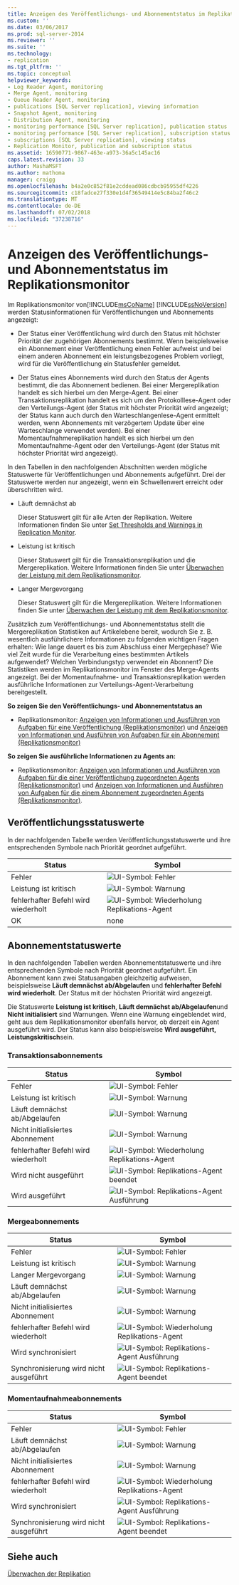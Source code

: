 ```yaml
---
title: Anzeigen des Veröffentlichungs- und Abonnementstatus im Replikationsmonitor | Microsoft-Dokumentation
ms.custom: ''
ms.date: 03/06/2017
ms.prod: sql-server-2014
ms.reviewer: ''
ms.suite: ''
ms.technology:
- replication
ms.tgt_pltfrm: ''
ms.topic: conceptual
helpviewer_keywords:
- Log Reader Agent, monitoring
- Merge Agent, monitoring
- Queue Reader Agent, monitoring
- publications [SQL Server replication], viewing information
- Snapshot Agent, monitoring
- Distribution Agent, monitoring
- monitoring performance [SQL Server replication], publication status
- monitoring performance [SQL Server replication], subscription status
- subscriptions [SQL Server replication], viewing status
- Replication Monitor, publication and subscription status
ms.assetid: 16590771-9867-463e-a973-36a5c145ac16
caps.latest.revision: 33
author: MashaMSFT
ms.author: mathoma
manager: craigg
ms.openlocfilehash: b4a2e0c852f81e2cddead086cdbcb95955df4226
ms.sourcegitcommit: c18fadce27f330e1d4f36549414e5c84ba2f46c2
ms.translationtype: MT
ms.contentlocale: de-DE
ms.lasthandoff: 07/02/2018
ms.locfileid: "37238716"
---
```

# <a name="view-publication-and-subscription-status-in-replication-monitor"></a>Anzeigen des Veröffentlichungs- und Abonnementstatus im Replikationsmonitor
  Im Replikationsmonitor von[!INCLUDE[msCoName](../../../includes/msconame-md.md)] [!INCLUDE[ssNoVersion](../../../includes/ssnoversion-md.md)] werden Statusinformationen für Veröffentlichungen und Abonnements angezeigt:  
  
-   Der Status einer Veröffentlichung wird durch den Status mit höchster Priorität der zugehörigen Abonnements bestimmt. Wenn beispielsweise ein Abonnement einer Veröffentlichung einen Fehler aufweist und bei einem anderen Abonnement ein leistungsbezogenes Problem vorliegt, wird für die Veröffentlichung ein Statusfehler gemeldet.  
  
-   Der Status eines Abonnements wird durch den Status der Agents bestimmt, die das Abonnement bedienen. Bei einer Mergereplikation handelt es sich hierbei um den Merge-Agent. Bei einer Transaktionsreplikation handelt es sich um den Protokolllese-Agent oder den Verteilungs-Agent (der Status mit höchster Priorität wird angezeigt; der Status kann auch durch den Warteschlangenlese-Agent ermittelt werden, wenn Abonnements mit verzögertem Update über eine Warteschlange verwendet werden). Bei einer Momentaufnahmereplikation handelt es sich hierbei um den Momentaufnahme-Agent oder den Verteilungs-Agent (der Status mit höchster Priorität wird angezeigt).  
  
 In den Tabellen in den nachfolgenden Abschnitten werden mögliche Statuswerte für Veröffentlichungen und Abonnements aufgeführt. Drei der Statuswerte werden nur angezeigt, wenn ein Schwellenwert erreicht oder überschritten wird.  
  
-   Läuft demnächst ab  
  
     Dieser Statuswert gilt für alle Arten der Replikation. Weitere Informationen finden Sie unter [Set Thresholds and Warnings in Replication Monitor](set-thresholds-and-warnings-in-replication-monitor.md).  
  
-   Leistung ist kritisch  
  
     Dieser Statuswert gilt für die Transaktionsreplikation und die Mergereplikation. Weitere Informationen finden Sie unter [Überwachen der Leistung mit dem Replikationsmonitor](monitor-performance-with-replication-monitor.md).  
  
-   Langer Mergevorgang  
  
     Dieser Statuswert gilt für die Mergereplikation. Weitere Informationen finden Sie unter [Überwachen der Leistung mit dem Replikationsmonitor](monitor-performance-with-replication-monitor.md).  
  
 Zusätzlich zum Veröffentlichungs- und Abonnementstatus stellt die Mergereplikation Statistiken auf Artikelebene bereit, wodurch Sie z. B. wesentlich ausführlichere Informationen zu folgenden wichtigen Fragen erhalten: Wie lange dauert es bis zum Abschluss einer Mergephase? Wie viel Zeit wurde für die Verarbeitung eines bestimmten Artikels aufgewendet? Welchen Verbindungstyp verwendet ein Abonnent? Die Statistiken werden im Replikationsmonitor im Fenster des Merge-Agents angezeigt. Bei der Momentaufnahme- und Transaktionsreplikation werden ausführliche Informationen zur Verteilungs-Agent-Verarbeitung bereitgestellt.  
  
 **So zeigen Sie den Veröffentlichungs- und Abonnementstatus an**  
  
-   Replikationsmonitor: [Anzeigen von Informationen und Ausführen von Aufgaben für eine Veröffentlichung &#40;Replikationsmonitor&#41;](view-information-and-perform-tasks-for-a-publication-replication-monitor.md) und [Anzeigen von Informationen und Ausführen von Aufgaben für ein Abonnement &#40;Replikationsmonitor&#41;](view-information-and-perform-tasks-for-a-subscription-replication-monitor.md)  
  
 **So zeigen Sie ausführliche Informationen zu Agents an:**  
  
-   Replikationsmonitor: [Anzeigen von Informationen und Ausführen von Aufgaben für die einer Veröffentlichung zugeordneten Agents &#40;Replikationsmonitor&#41;](view-information-and-perform-tasks-for-publication-agents.md) und [Anzeigen von Informationen und Ausführen von Aufgaben für die einem Abonnement zugeordneten Agents &#40;Replikationsmonitor&#41;](view-information-and-perform-tasks-for-subscription-agents.md).  
  
## <a name="publication-status-values"></a>Veröffentlichungsstatuswerte  
 In der nachfolgenden Tabelle werden Veröffentlichungsstatuswerte und ihre entsprechenden Symbole nach Priorität geordnet aufgeführt.  
  
|Status|Symbol|  
|------------|----------|  
|Fehler|![UI-Symbol: Fehler](../media/repl-icon-error.gif "UI icon: error")|  
|Leistung ist kritisch|![UI-Symbol: Warnung](../media/repl-icon-warn.gif "UI icon: warning")|  
|fehlerhafter Befehl wird wiederholt|![UI-Symbol: Wiederholung Replikations-Agent](../media/repl-icon-retry.gif "UI icon: replication agent retry")|  
|OK|none|  
  
## <a name="subscription-status-values"></a>Abonnementstatuswerte  
 In den nachfolgenden Tabellen werden Abonnementstatuswerte und ihre entsprechenden Symbole nach Priorität geordnet aufgeführt. Ein Abonnement kann zwei Statusangaben gleichzeitig aufweisen, beispielsweise **Läuft demnächst ab/Abgelaufen** und **fehlerhafter Befehl wird wiederholt**. Der Status mit der höchsten Priorität wird angezeigt.  
  
 Die Statuswerte **Leistung ist kritisch**, **Läuft demnächst ab/Abgelaufen**und **Nicht initialisiert** sind Warnungen. Wenn eine Warnung eingeblendet wird, geht aus dem Replikationsmonitor ebenfalls hervor, ob derzeit ein Agent ausgeführt wird. Der Status kann also beispielsweise **Wird ausgeführt, Leistungskritisch**sein.  
  
### <a name="transactional-subscriptions"></a>Transaktionsabonnements  
  
|Status|Symbol|  
|------------|----------|  
|Fehler|![UI-Symbol: Fehler](../media/repl-icon-error.gif "UI icon: error")|  
|Leistung ist kritisch|![UI-Symbol: Warnung](../media/repl-icon-warn.gif "UI icon: warning")|  
|Läuft demnächst ab/Abgelaufen|![UI-Symbol: Warnung](../media/repl-icon-warn.gif "UI icon: warning")|  
|Nicht initialisiertes Abonnement|![UI-Symbol: Warnung](../media/repl-icon-warn.gif "UI icon: warning")|  
|fehlerhafter Befehl wird wiederholt|![UI-Symbol: Wiederholung Replikations-Agent](../media/repl-icon-retry.gif "UI icon: replication agent retry")|  
|Wird nicht ausgeführt|![UI-Symbol: Replikations-Agent beendet](../media/repl-icon-stopped.gif "UI icon: replication agent stopped")|  
|Wird ausgeführt|![UI-Symbol: Replikations-Agent Ausführung](../media/repl-icon-running.gif "UI icon: replication agent running")|  
  
### <a name="merge-subscriptions"></a>Mergeabonnements  
  
|Status|Symbol|  
|------------|----------|  
|Fehler|![UI-Symbol: Fehler](../media/repl-icon-error.gif "UI icon: error")|  
|Leistung ist kritisch|![UI-Symbol: Warnung](../media/repl-icon-warn.gif "UI icon: warning")|  
|Langer Mergevorgang|![UI-Symbol: Warnung](../media/repl-icon-warn.gif "UI icon: warning")|  
|Läuft demnächst ab/Abgelaufen|![UI-Symbol: Warnung](../media/repl-icon-warn.gif "UI icon: warning")|  
|Nicht initialisiertes Abonnement|![UI-Symbol: Warnung](../media/repl-icon-warn.gif "UI icon: warning")|  
|fehlerhafter Befehl wird wiederholt|![UI-Symbol: Wiederholung Replikations-Agent](../media/repl-icon-retry.gif "UI icon: replication agent retry")|  
|Wird synchronisiert|![UI-Symbol: Replikations-Agent Ausführung](../media/repl-icon-running.gif "UI icon: replication agent running")|  
|Synchronisierung wird nicht ausgeführt|![UI-Symbol: Replikations-Agent beendet](../media/repl-icon-stopped.gif "UI icon: replication agent stopped")|  
  
### <a name="snapshot-subscriptions"></a>Momentaufnahmeabonnements  
  
|Status|Symbol|  
|------------|----------|  
|Fehler|![UI-Symbol: Fehler](../media/repl-icon-error.gif "UI icon: error")|  
|Läuft demnächst ab/Abgelaufen|![UI-Symbol: Warnung](../media/repl-icon-warn.gif "UI icon: warning")|  
|Nicht initialisiertes Abonnement|![UI-Symbol: Warnung](../media/repl-icon-warn.gif "UI icon: warning")|  
|fehlerhafter Befehl wird wiederholt|![UI-Symbol: Wiederholung Replikations-Agent](../media/repl-icon-retry.gif "UI icon: replication agent retry")|  
|Wird synchronisiert|![UI-Symbol: Replikations-Agent Ausführung](../media/repl-icon-running.gif "UI icon: replication agent running")|  
|Synchronisierung wird nicht ausgeführt|![UI-Symbol: Replikations-Agent beendet](../media/repl-icon-stopped.gif "UI icon: replication agent stopped")|  
  
## <a name="see-also"></a>Siehe auch  
 [Überwachen der Replikation](../monitoring-replication.md)  
  
  
